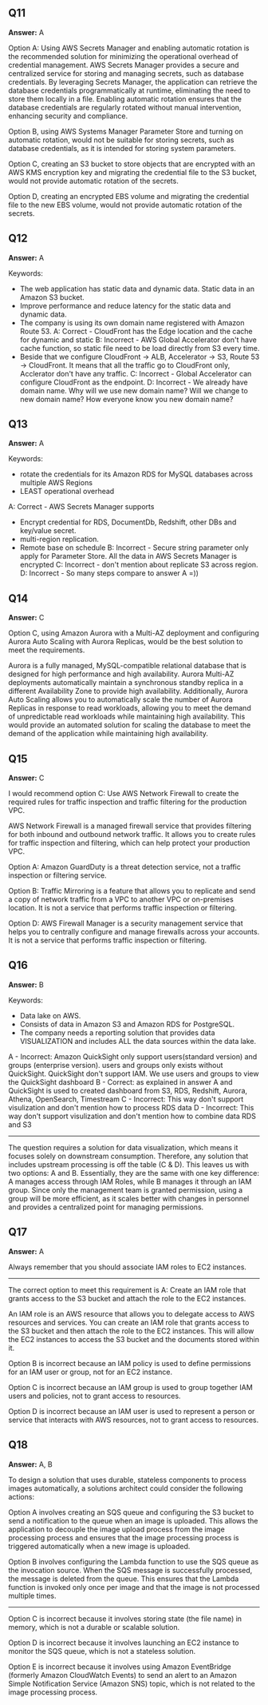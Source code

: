 ## Q11
**Answer:** A

Option A: Using AWS Secrets Manager and enabling automatic rotation is the recommended solution for minimizing the operational overhead of credential management. AWS Secrets Manager provides a secure and centralized service for storing and managing secrets, such as database credentials. By leveraging Secrets Manager, the application can retrieve the database credentials programmatically at runtime, eliminating the need to store them locally in a file. Enabling automatic rotation ensures that the database credentials are regularly rotated without manual intervention, enhancing security and compliance.

Option B, using AWS Systems Manager Parameter Store and turning on automatic rotation, would not be suitable for storing secrets, such as database credentials, as it is intended for storing system parameters.

Option C, creating an S3 bucket to store objects that are encrypted with an AWS KMS encryption key and migrating the credential file to the S3 bucket, would not provide automatic rotation of the secrets.

Option D, creating an encrypted EBS volume and migrating the credential file to the new EBS volume, would not provide automatic rotation of the secrets.

## Q12
**Answer:** A

Keywords:
- The web application has static data and dynamic data. Static data in an Amazon S3 bucket.
- Improve performance and reduce latency for the static data and dynamic data.
- The company is using its own domain name registered with Amazon Route 53.
A: Correct - CloudFront has the Edge location and the cache for dynamic and static
B: Incorrect - AWS Global Accelerator don't have cache function, so static file need to be load directly from S3 every time.
- Beside that we configure CloudFront -> ALB, Accelerator -> S3, Route 53 -> CloudFront. It means that all the traffic go to CloudFront only, Acclerator don't have any traffic.
C: Incorrect - Global Accelerator can configure CloudFront as the endpoint.
D: Incorrect - We already have domain name. Why will we use new domain name? Will we change to new domain name? How everyone know you new domain name?

## Q13
**Answer:** A

Keywords:
- rotate the credentials for its Amazon RDS for MySQL databases across multiple AWS Regions
- LEAST operational overhead

A: Correct - AWS Secrets Manager supports
- Encrypt credential for RDS, DocumentDb, Redshift, other DBs and key/value secret.
- multi-region replication.
- Remote base on schedule
B: Incorrect - Secure string parameter only apply for Parameter Store. All the data in AWS Secrets Manager is encrypted
C: Incorrect - don't mention about replicate S3 across region.
D: Incorrect - So many steps compare to answer A =))

## Q14
**Answer:** C

Option C, using Amazon Aurora with a Multi-AZ deployment and configuring Aurora Auto Scaling with Aurora Replicas, would be the best solution to meet the requirements.

Aurora is a fully managed, MySQL-compatible relational database that is designed for high performance and high availability. Aurora Multi-AZ deployments automatically maintain a synchronous standby replica in a different Availability Zone to provide high availability. Additionally, Aurora Auto Scaling allows you to automatically scale the number of Aurora Replicas in response to read workloads, allowing you to meet the demand of unpredictable read workloads while maintaining high availability. This would provide an automated solution for scaling the database to meet the demand of the application while maintaining high availability.

## Q15
**Answer:** C

I would recommend option C: Use AWS Network Firewall to create the required rules for traffic inspection and traffic filtering for the production VPC.

AWS Network Firewall is a managed firewall service that provides filtering for both inbound and outbound network traffic. It allows you to create rules for traffic inspection and filtering, which can help protect your production VPC.

Option A: Amazon GuardDuty is a threat detection service, not a traffic inspection or filtering service.

Option B: Traffic Mirroring is a feature that allows you to replicate and send a copy of network traffic from a VPC to another VPC or on-premises location. It is not a service that performs traffic inspection or filtering.

Option D: AWS Firewall Manager is a security management service that helps you to centrally configure and manage firewalls across your accounts. It is not a service that performs traffic inspection or filtering.

## Q16
**Answer:** B

Keywords:
- Data lake on AWS.
- Consists of data in Amazon S3 and Amazon RDS for PostgreSQL.
- The company needs a reporting solution that provides data VISUALIZATION and includes ALL the data sources within the data lake.

A - Incorrect: Amazon QuickSight only support users(standard version) and groups (enterprise version). users and groups only exists without QuickSight. QuickSight don't support IAM. We use users and groups to view the QuickSight dashboard
B - Correct: as explained in answer A and QuickSight is used to created dashboard from S3, RDS, Redshift, Aurora, Athena, OpenSearch, Timestream
C - Incorrect: This way don't support visulization and don't mention how to process RDS data
D - Incorrect: This way don't support visulization and don't mention how to combine data RDS and S3

--- 

The question requires a solution for data visualization, which means it focuses solely on downstream consumption. Therefore, any solution that includes upstream processing is off the table (C & D). This leaves us with two options: A and B. Essentially, they are the same with one key difference: A manages access through IAM Roles, while B manages it through an IAM group. Since only the management team is granted permission, using a group will be more efficient, as it scales better with changes in personnel and provides a centralized point for managing permissions.

## Q17
**Answer:** A

Always remember that you should associate IAM roles to EC2 instances.

----------

The correct option to meet this requirement is A: Create an IAM role that grants access to the S3 bucket and attach the role to the EC2 instances.

An IAM role is an AWS resource that allows you to delegate access to AWS resources and services. You can create an IAM role that grants access to the S3 bucket and then attach the role to the EC2 instances. This will allow the EC2 instances to access the S3 bucket and the documents stored within it.

Option B is incorrect because an IAM policy is used to define permissions for an IAM user or group, not for an EC2 instance.

Option C is incorrect because an IAM group is used to group together IAM users and policies, not to grant access to resources.

Option D is incorrect because an IAM user is used to represent a person or service that interacts with AWS resources, not to grant access to resources.

## Q18
**Answer:** A, B

To design a solution that uses durable, stateless components to process images automatically, a solutions architect could consider the following actions:

Option A involves creating an SQS queue and configuring the S3 bucket to send a notification to the queue when an image is uploaded. This allows the application to decouple the image upload process from the image processing process and ensures that the image processing process is triggered automatically when a new image is uploaded.

Option B involves configuring the Lambda function to use the SQS queue as the invocation source. When the SQS message is successfully processed, the message is deleted from the queue. This ensures that the Lambda function is invoked only once per image and that the image is not processed multiple times.

---
Option C is incorrect because it involves storing state (the file name) in memory, which is not a durable or scalable solution.

Option D is incorrect because it involves launching an EC2 instance to monitor the SQS queue, which is not a stateless solution.

Option E is incorrect because it involves using Amazon EventBridge (formerly Amazon CloudWatch Events) to send an alert to an Amazon Simple Notification Service (Amazon SNS) topic, which is not related to the image processing process.